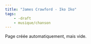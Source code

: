 ```yaml
---
title: "James Crawford - Iko Iko"
tags:
    - -draft
    - musique/chanson
---
```


Page créée automatiquement, mais vide.

